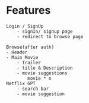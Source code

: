 # Features

    Login / SignUp
        - signIn/ signup page
        - redirect to browse page

    Browse(after auth)
    - Header
    - Main Movie
        - Trailer
        - title & Description
        - movie suggestions
            movie * n
    Netflix GPT
        - search bar
        - movie suggestion
